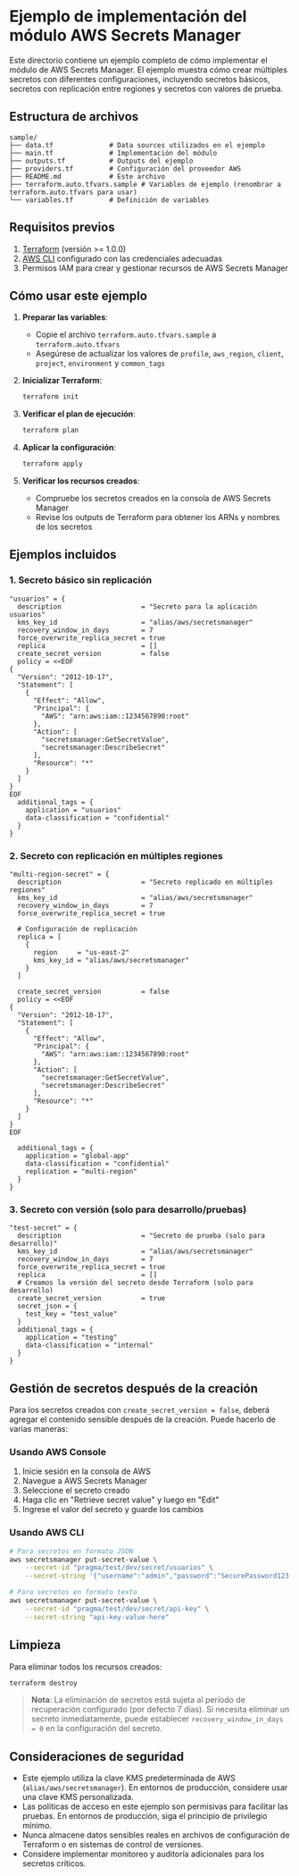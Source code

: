 # Ejemplo de implementación del módulo AWS Secrets Manager

Este directorio contiene un ejemplo completo de cómo implementar el módulo de AWS Secrets Manager. El ejemplo muestra cómo crear múltiples secretos con diferentes configuraciones, incluyendo secretos básicos, secretos con replicación entre regiones y secretos con valores de prueba.

## Estructura de archivos

```
sample/
├── data.tf              # Data sources utilizados en el ejemplo
├── main.tf              # Implementación del módulo
├── outputs.tf           # Outputs del ejemplo
├── providers.tf         # Configuración del proveedor AWS
├── README.md            # Este archivo
├── terraform.auto.tfvars.sample # Variables de ejemplo (renombrar a terraform.auto.tfvars para usar)
└── variables.tf         # Definición de variables
```

## Requisitos previos

1. [Terraform](https://www.terraform.io/downloads.html) (versión >= 1.0.0)
2. [AWS CLI](https://aws.amazon.com/cli/) configurado con las credenciales adecuadas
3. Permisos IAM para crear y gestionar recursos de AWS Secrets Manager

## Cómo usar este ejemplo

1. **Preparar las variables**:
   - Copie el archivo `terraform.auto.tfvars.sample` a `terraform.auto.tfvars`
   - Asegúrese de actualizar los valores de `profile`, `aws_region`, `client`, `project`, `environment` y `common_tags`

2. **Inicializar Terraform**:
   ```bash
   terraform init
   ```

3. **Verificar el plan de ejecución**:
   ```bash
   terraform plan
   ```

4. **Aplicar la configuración**:
   ```bash
   terraform apply
   ```

5. **Verificar los recursos creados**:
   - Compruebe los secretos creados en la consola de AWS Secrets Manager
   - Revise los outputs de Terraform para obtener los ARNs y nombres de los secretos

## Ejemplos incluidos

### 1. Secreto básico sin replicación

```hcl
"usuarios" = {
  description                    = "Secreto para la aplicación usuarios"
  kms_key_id                     = "alias/aws/secretsmanager"
  recovery_window_in_days        = 7
  force_overwrite_replica_secret = true
  replica                        = []
  create_secret_version          = false
  policy = <<EOF
{
  "Version": "2012-10-17",
  "Statement": [
    {
      "Effect": "Allow",
      "Principal": {
        "AWS": "arn:aws:iam::1234567890:root"
      },
      "Action": [
        "secretsmanager:GetSecretValue",
        "secretsmanager:DescribeSecret"
      ],
      "Resource": "*"
    }
  ]
}
EOF
  additional_tags = {
    application = "usuarios"
    data-classification = "confidential"
  }
}
```

### 2. Secreto con replicación en múltiples regiones

```hcl
"multi-region-secret" = {
  description                    = "Secreto replicado en múltiples regiones"
  kms_key_id                     = "alias/aws/secretsmanager"
  recovery_window_in_days        = 7
  force_overwrite_replica_secret = true
  
  # Configuración de replicación
  replica = [
    {
      region     = "us-east-2"
      kms_key_id = "alias/aws/secretsmanager"
    }
  ]
  
  create_secret_version          = false
  policy = <<EOF
{
  "Version": "2012-10-17",
  "Statement": [
    {
      "Effect": "Allow",
      "Principal": {
        "AWS": "arn:aws:iam::1234567890:root"
      },
      "Action": [
        "secretsmanager:GetSecretValue",
        "secretsmanager:DescribeSecret"
      ],
      "Resource": "*"
    }
  ]
}
EOF
  
  additional_tags = {
    application = "global-app"
    data-classification = "confidential"
    replication = "multi-region"
  }
}
```

### 3. Secreto con versión (solo para desarrollo/pruebas)

```hcl
"test-secret" = {
  description                    = "Secreto de prueba (solo para desarrollo)"
  kms_key_id                     = "alias/aws/secretsmanager"
  recovery_window_in_days        = 7
  force_overwrite_replica_secret = true
  replica                        = []
  # Creamos la versión del secreto desde Terraform (solo para desarrollo)
  create_secret_version          = true
  secret_json = {
    test_key = "test_value"
  }
  additional_tags = {
    application = "testing"
    data-classification = "internal"
  }
}
```

## Gestión de secretos después de la creación

Para los secretos creados con `create_secret_version = false`, deberá agregar el contenido sensible después de la creación. Puede hacerlo de varias maneras:

### Usando AWS Console

1. Inicie sesión en la consola de AWS
2. Navegue a AWS Secrets Manager
3. Seleccione el secreto creado
4. Haga clic en "Retrieve secret value" y luego en "Edit"
5. Ingrese el valor del secreto y guarde los cambios

### Usando AWS CLI

```bash
# Para secretos en formato JSON
aws secretsmanager put-secret-value \
    --secret-id "pragma/test/dev/secret/usuarios" \
    --secret-string '{"username":"admin","password":"SecurePassword123!"}'

# Para secretos en formato texto
aws secretsmanager put-secret-value \
    --secret-id "pragma/test/dev/secret/api-key" \
    --secret-string "api-key-value-here"
```

## Limpieza

Para eliminar todos los recursos creados:

```bash
terraform destroy
```

> **Nota**: La eliminación de secretos está sujeta al período de recuperación configurado (por defecto 7 días). Si necesita eliminar un secreto inmediatamente, puede establecer `recovery_window_in_days = 0` en la configuración del secreto.

## Consideraciones de seguridad

- Este ejemplo utiliza la clave KMS predeterminada de AWS (`alias/aws/secretsmanager`). En entornos de producción, considere usar una clave KMS personalizada.
- Las políticas de acceso en este ejemplo son permisivas para facilitar las pruebas. En entornos de producción, siga el principio de privilegio mínimo.
- Nunca almacene datos sensibles reales en archivos de configuración de Terraform o en sistemas de control de versiones.
- Considere implementar monitoreo y auditoría adicionales para los secretos críticos.
